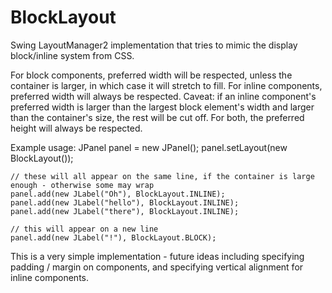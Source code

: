 BlockLayout
==========
Swing LayoutManager2 implementation that tries to mimic the display block/inline system from CSS.

For block components, preferred width will be respected, unless the container is larger, in which case it will stretch to fill.
For inline components, preferred width will always be respected. Caveat: if an inline component's preferred width is larger than the largest block element's width and larger than the container's size, the rest will be cut off.
For both, the preferred height will always be respected.

Example usage:
	JPanel panel = new JPanel();
	panel.setLayout(new BlockLayout());

	// these will all appear on the same line, if the container is large enough - otherwise some may wrap
	panel.add(new JLabel("Oh"), BlockLayout.INLINE);
	panel.add(new JLabel("hello"), BlockLayout.INLINE);
	panel.add(new JLabel("there"), BlockLayout.INLINE);

	// this will appear on a new line
	panel.add(new JLabel("!"), BlockLayout.BLOCK);

This is a very simple implementation - future ideas including specifying padding / margin on components, and specifying vertical alignment for inline components.
